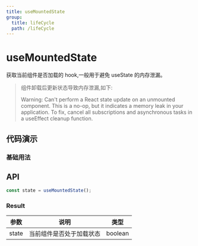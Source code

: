 ```yaml
---
title: useMountedState
group:
  title: lifeCycle
  path: /lifeCycle
---
```


# useMountedState

获取当前组件是否加载的 hook,一般用于避免 useState 的内存泄漏。

> 组件卸载后更新状态导致内存泄漏,如下:
>
> Warning: Can't perform a React state update on an unmounted component. This is a no-op, but it indicates a memory leak in your application. To fix, cancel all subscriptions and asynchronous tasks in a useEffect cleanup function.

## 代码演示

### 基础用法

<code src="./Demo/index.tsx" ></code>

## API

```typescript
const state = useMountedState();
```

### Result

| 参数  | 说明                     | 类型    |
| ----- | ------------------------ | ------- |
| state | 当前组件是否处于加载状态 | boolean |
